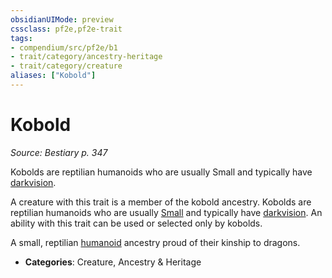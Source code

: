 ```yaml
---
obsidianUIMode: preview
cssclass: pf2e,pf2e-trait
tags:
- compendium/src/pf2e/b1
- trait/category/ancestry-heritage
- trait/category/creature
aliases: ["Kobold"]
---
```

# Kobold  
*Source: Bestiary p. 347*  

Kobolds are reptilian humanoids who are usually Small and typically have [darkvision](/rules/abilities/darkvision.md).

A creature with this trait is a member of the kobold ancestry. Kobolds are reptilian humanoids who are usually [Small](/rules/traits/small-b1.md) and typically have [darkvision](/rules/abilities/darkvision.md). An ability with this trait can be used or selected only by kobolds.

A small, reptilian [humanoid](/rules/traits/humanoid.md) ancestry proud of their kinship to dragons.

- **Categories**: Creature, Ancestry & Heritage